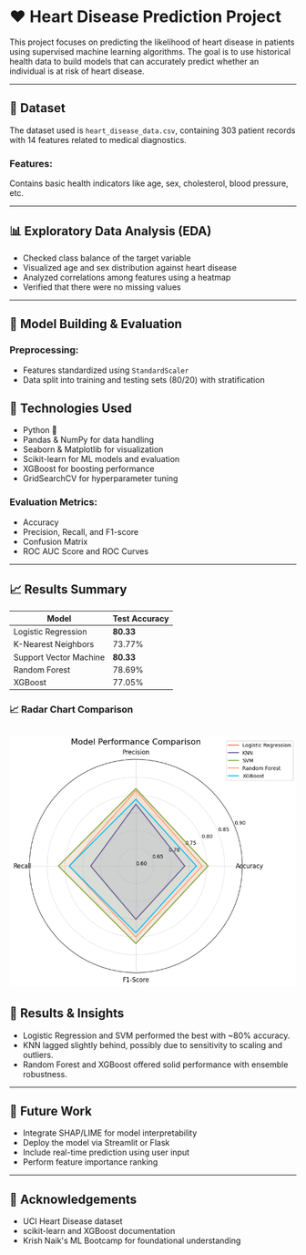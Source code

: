 # ❤️ Heart Disease Prediction Project

This project focuses on predicting the likelihood of heart disease in patients using supervised machine learning algorithms. The goal is to use historical health data to build models that can accurately predict whether an individual is at risk of heart disease.

---

## 📁 Dataset

The dataset used is `heart_disease_data.csv`, containing 303 patient records with 14 features related to medical diagnostics.

### Features:
Contains basic health indicators like age, sex, cholesterol, blood pressure, etc.

---

## 📊 Exploratory Data Analysis (EDA)

- Checked class balance of the target variable
- Visualized age and sex distribution against heart disease
- Analyzed correlations among features using a heatmap
- Verified that there were no missing values

---

## 🧪 Model Building & Evaluation

### Preprocessing:
- Features standardized using `StandardScaler`
- Data split into training and testing sets (80/20) with stratification

## 🔧 Technologies Used

- Python 🐍
- Pandas & NumPy for data handling
- Seaborn & Matplotlib for visualization
- Scikit-learn for ML models and evaluation
- XGBoost for boosting performance
- GridSearchCV for hyperparameter tuning

### Evaluation Metrics:
- Accuracy
- Precision, Recall, and F1-score
- Confusion Matrix
- ROC AUC Score and ROC Curves

---

## 📈 Results Summary

| Model                  | Test Accuracy |
|------------------------|---------------|
| Logistic Regression    | **80.33**     |
| K-Nearest Neighbors    | 73.77%        |
| Support Vector Machine | **80.33**        |
| Random Forest          | 78.69%        |
| XGBoost                | 77.05%        |


### 📈 Radar Chart Comparison

![Radar Chart](https://github.com/RishabhYadav1202/Heart-Disease-Prediction/blob/main/Images/Radar%20Chart%20for%20Comparison.png?raw=true)
---

## 📌 Results & Insights

- Logistic Regression and SVM performed the best with ~80% accuracy.
- KNN lagged slightly behind, possibly due to sensitivity to scaling and outliers.
- Random Forest and XGBoost offered solid performance with ensemble robustness.

---

## 📎 Future Work

- Integrate SHAP/LIME for model interpretability
- Deploy the model via Streamlit or Flask
- Include real-time prediction using user input
- Perform feature importance ranking

---

## 🙌 Acknowledgements

- UCI Heart Disease dataset
- scikit-learn and XGBoost documentation
- Krish Naik's ML Bootcamp for foundational understanding

